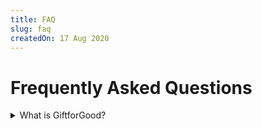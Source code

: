 ```yaml
---
title: FAQ
slug: faq
createdOn: 17 Aug 2020
---
```


# Frequently Asked Questions

<details>
  <summary>What is GiftforGood?</summary>
  <p>Lorem ipsum</p>

  <p>Lorem ipsum dolor sit amet, consectetur adipiscing elit. Aliquam cursus mattis purus, et tincidunt lectus vehicula vitae. Pellentesque magna nunc, ullamcorper non est id, varius rhoncus sem. Proin vitae lectus id orci dignissim malesuada. Curabitur ullamcorper, sem eget aliquet facilisis, mi magna dictum ex, vel iaculis turpis ante quis diam. Duis eleifend vitae sapien nec ultrices. Donec iaculis dolor id scelerisque congue. Mauris vestibulum, erat ut luctus lacinia, mi elit commodo enim, id pharetra neque mauris at arcu. Cras feugiat porttitor risus eget semper. Curabitur scelerisque felis blandit, luctus urna at, scelerisque felis. Nunc laoreet lacinia erat vel molestie.</p>
</details>


